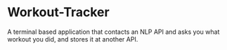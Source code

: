 # Workout-Tracker
A terminal based application that contacts an NLP API and asks you what workout you did, and stores it at another API.
